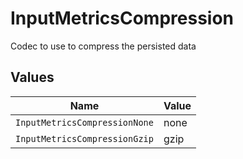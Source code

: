 # InputMetricsCompression

Codec to use to compress the persisted data


## Values

| Name                          | Value                         |
| ----------------------------- | ----------------------------- |
| `InputMetricsCompressionNone` | none                          |
| `InputMetricsCompressionGzip` | gzip                          |